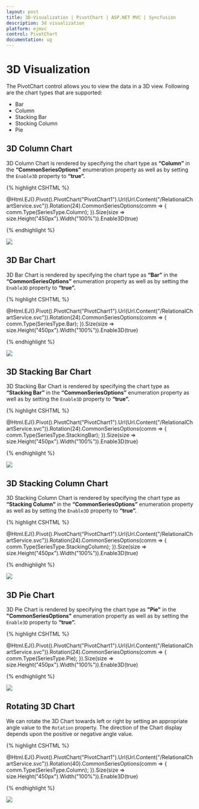 ```yaml
---
layout: post
title: 3D-Visualization | PivotChart | ASP.NET MVC | Syncfusion
description: 3d visualization
platform: ejmvc
control: PivotChart
documentation: ug
---
```


# 3D Visualization

The PivotChart control allows you to view the data in a 3D view. Following are the chart types that are supported:

* Bar
* Column
* Stacking Bar
* Stocking Column 
* Pie

## 3D Column Chart

3D Column Chart is rendered by specifying the chart type as **“Column”** in the **“CommonSeriesOptions”** enumeration property as well as by setting the `Enable3D` property to **“true”.**

{% highlight CSHTML %}

@Html.EJ().Pivot().PivotChart("PivotChart1").Url(Url.Content("/RelationalChartService.svc")).Rotation(24).CommonSeriesOptions(comm => { comm.Type(SeriesType.Column); }).Size(size => size.Height("450px").Width("100%")).Enable3D(true)

{% endhighlight %}

![](3D-Visualization_images/column3d.png)

## 3D Bar Chart

3D Bar Chart is rendered by specifying the chart type as **“Bar”** in the **“CommonSeriesOptions”** enumeration property as well as by setting the `Enable3D` property to **“true”.**

{% highlight CSHTML %}

@Html.EJ().Pivot().PivotChart("PivotChart1").Url(Url.Content("/RelationalChartService.svc")).Rotation(24).CommonSeriesOptions(comm => { comm.Type(SeriesType.Bar); }).Size(size => size.Height("450px").Width("100%")).Enable3D(true)

{% endhighlight %}

![](3D-Visualization_images/bar3d.png)

## 3D Stacking Bar Chart
3D Stacking Bar Chart is rendered by specifying the chart type as **“Stacking Bar”** in the **“CommonSeriesOptions”** enumeration property as well as by setting the `Enable3D` property to **“true”.**

{% highlight CSHTML %}

@Html.EJ().Pivot().PivotChart("PivotChart1").Url(Url.Content("/RelationalChartService.svc")).Rotation(24).CommonSeriesOptions(comm => { comm.Type(SeriesType.StackingBar); }).Size(size => size.Height("450px").Width("100%")).Enable3D(true)

{% endhighlight %}

![](3D-Visualization_images/stackingbar3d.png)

## 3D Stacking Column Chart
3D Stacking Column Chart is rendered by specifying the chart type as **“Stacking Column”** in the **“CommonSeriesOptions”** enumeration property as well as by setting the `Enable3D` property to **“true”.**

{% highlight CSHTML %}

@Html.EJ().Pivot().PivotChart("PivotChart1").Url(Url.Content("/RelationalChartService.svc")).Rotation(24).CommonSeriesOptions(comm => { comm.Type(SeriesType.StackingColumn); }).Size(size => size.Height("450px").Width("100%")).Enable3D(true)

{% endhighlight %}

![](3D-Visualization_images/stackingcolumn3d.png)

## 3D Pie Chart
3D Pie Chart is rendered by specifying the chart type as **"Pie"** in the **"CommonSeriesOptions"** enumeration property as well as by setting the `Enable3D` property to **“true”.**

{% highlight CSHTML %}

@Html.EJ().Pivot().PivotChart("PivotChart1").Url(Url.Content("/RelationalChartService.svc")).Rotation(24).CommonSeriesOptions(comm => { comm.Type(SeriesType.Pie); }).Size(size => size.Height("450px").Width("100%")).Enable3D(true)

{% endhighlight %}   

![](3D-Visualization_images/pie3d.png)

## Rotating 3D Chart
We can rotate the 3D Chart towards left or right by setting an appropriate angle value to the `Rotation` property. The direction of the Chart display depends upon the positive or negative angle value.

{% highlight CSHTML %}

@Html.EJ().Pivot().PivotChart("PivotChart1").Url(Url.Content("/RelationalChartService.svc")).Rotation(40).CommonSeriesOptions(comm => { comm.Type(SeriesType.Column); }).Size(size => size.Height("450px").Width("100%")).Enable3D(true)

{% endhighlight %} 

![](3D-Visualization_images/rotation3d.png)
